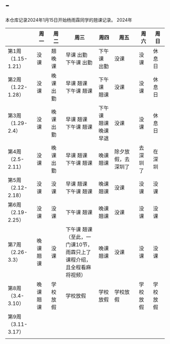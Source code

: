# -

本仓库记录2024年1月15日开始杨雨霖同学的翘课记录。
2024年

|                          | 周一      | 周二      | 周三                                                                              | 周四                       | 周五               | 周六     | 周日     |
| ------------------------ | --------- | --------- | --------------------------------------------------------------------------------- | -------------------------- | ------------------ | -------- | -------- |
| 第1周<br />（1.15-1.21） | 没课      | 翘 晚课   | 早课 出勤<br />下午课 出勤                                                        | 下午课 出勤                | 没课               | 没课     | 休息日   |
| 第2周<br />（1.22-1.28） | 没课      | 晚课 出勤 | 早课 翘课<br />下午课 翘课                                                        | 下午课 翘课                | 没课               | 没课     | 休息日   |
| 第3周<br />（1.29-2.4）  | 没课      | 晚课 出勤 | 早课 翘课<br />下午课 翘课                                                        | 下午课 翘课<br />晚课 早退 | 没课               | 没课     | 休息日   |
| 第4周<br />（2.5-2.11）  | 没课      | 晚课 出勤 | 早课 翘课<br />下午课 翘课                                                        | 晚课 翘课                  | 除夕放假，去深圳了 | 去深圳了 | 在深圳   |
| 第5周<br />（2.12-2.18） | 没课      | 没课      | 早课 翘课<br />下午课 翘课                                                        | 晚课 翘课                  | 没课               | 没课     | 没课     |
| 第6周<br />（2.19-2.25） | 没课      | 没课      | 下午课 翘课                                                                       | 晚课 翘课                  | 没课               | 没课     | 没课     |
| 第7周<br />（2.26-3.3）  | 晚课 翘课 | 没课      | 下午课 翘课<br />（至此，一门课10节，雨霖只上了<br />课程介绍，且全程看麻将视频） | 晚课 翘课                  | 没课               | 没课     | 没课     |
| 第8周<br />（3.4-3.10）  | 晚课 翘课 | 学校放假  | 学校放假                                                                          | 学校放假                   | 学校放假           | 学校放假 | 学校放假 |
| 第9周<br />（3.11-3.17） |           |           |                                                                                   |                            |                    |          |          |
|                          |           |           |                                                                                   |                            |                    |          |          |
